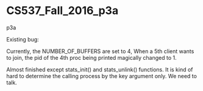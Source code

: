 # CS537_Fall_2016_p3a
p3a

Existing bug:

Currently, the NUMBER_OF_BUFFERS are set to 4,
When a 5th client wants to join, the pid of the 4th proc being printed 
magically changed to 1.


Almost finished except stats_init() and stats_unlink() functions.
It is kind of hard to determine the calling process by the key argument
only. We need to talk.


